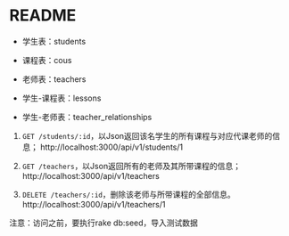 # README
* 学生表：students
* 课程表：cous
* 老师表：teachers

* 学生-课程表：lessons
* 学生-老师表：teacher_relationships


1. `GET /students/:id`，以Json返回该名学生的所有课程与对应代课老师的信息；
http://localhost:3000/api/v1/students/1

2. `GET /teachers`，以Json返回所有的老师及其所带课程的信息；
http://localhost:3000/api/v1/teachers

3. `DELETE /teachers/:id`，删除该老师与所带课程的全部信息。
http://localhost:3000/api/v1/teachers/1

注意：访问之前，要执行rake db:seed，导入测试数据
